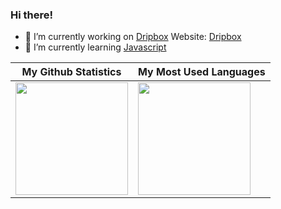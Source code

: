 <!--
**notefox/notefox** is a ✨ _special_ ✨ repository because its `README.md` (this file) appears on your GitHub profile.

Here are some ideas to get you started:

- 🔭 I’m currently working on ...
- 🌱 I’m currently learning ...
- 👯 I’m looking to collaborate on ...
- 🤔 I’m looking for help with ...
- 💬 Ask me about ...
- 📫 How to reach me: ...
- 😄 Pronouns: ...
- ⚡ Fun fact: ...
-->

### Hi there!

- 🔭 I’m currently working on [Dripbox](https://github.com/Ktechen/Dripbox) Website: [Dripbox](https://dripbox.herokuapp.com/)
- 🌱 I’m currently learning [Javascript](https://www.javascript.com/) 


My Github Statistics  | My Most Used Languages
------------- | -------------
<img height="180em" src="https://github-readme-stats-eight-theta.vercel.app/api?username=notefox&show_icons=true&theme=vue-dark&include_all_commits=true&count_private=true" />  | <img height="180em" src="https://github-readme-stats-eight-theta.vercel.app/api/top-langs/?username=notefox&layout=compact&exclude_lang=java+r&theme=vue-dark" />

  
  
